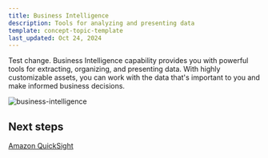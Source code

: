 ```yaml
---
title: Business Intelligence
description: Tools for analyzing and presenting data
template: concept-topic-template
last_updated: Oct 24, 2024
---
```


Test change. Business Intelligence capability provides you with powerful tools for extracting, organizing, and presenting data. With highly customizable assets, you can work with the data that's important to you and make informed business decisions.

![business-intelligence](https://spryker.s3.eu-central-1.amazonaws.com/docs/pbc/all/business-intelligence/business-intelligence.md/business-intelligence.png)


## Next steps

[Amazon QuickSight](/docs/pbc/all/business-intelligence/{{page.version}}/amazon-quicksight-third-party-integration/amazon-quicksight.html)
